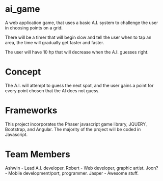 # ai_game
A web application game, that uses a basic A.I. system to challenge the user in choosing points on a grid. 

There will be a timer that will begin slow and tell the user when to tap an area, the time will gradually get faster and faster.

The user will have 10 hp that will decrease when the A.I. guesses right.

# Concept
The A.I. will attempt to guess the next spot, and the user gains a point for every point chosen that the AI does not guess.
# Frameworks
This project incorporates the Phaser javascript game library, JQUERY, Bootstrap, and Angular.
The majority of the project will be coded in Javascript. 


# Team Members
Ashwin - Lead A.I. developer.
Robert - Web developer, graphic artist.
Joon? - Mobile development/port, programmer.
Jasper - Awesome stuff.
